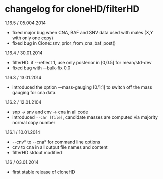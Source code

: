 # changelog for cloneHD/filterHD

1.16.5 / 05.004.2014
* fixed major bug when CNA, BAF and SNV data used with males (X,Y with only one copy)
* fixed bug in Clone::snv_prior_from_cna_baf_post()

1.16.4 / 30.01.2014
* filterHD: if --reflect 1, use only posterior in [0,0.5] for mean/std-dev
* fixed bug with --bulk-fix 0.0

1.16.3 / 13.01.2014
* introduced the option --mass-gauging [0/1:1] to switch off the mass gauging for cna data.

1.16.2 / 12.01.2104
* snp -> snv and cnv -> cna in all code
* introduced `--chr [file]`, candidate masses are computed via majority normal copy number

1.16.1 / 10.01.2014
* --cnv* to --cna*  for command line options
* cnv to cna in all output file names and content
* filterHD stdout modified

1.16 / 03.01.2014
* first stable release of cloneHD
